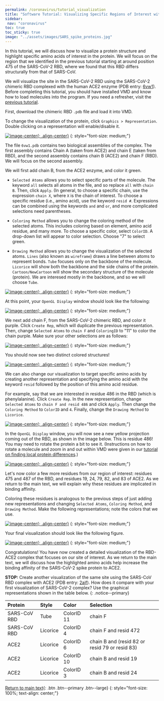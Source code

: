 ```yaml
---
permalink: /coronavirus/tutorial_visualization
title: "Software Tutorial: Visualizing Specific Regions of Interest within the Spike Protein Structure"
sidebar:
 nav: "coronavirus"
toc: true
toc_sticky: true
image: "../assets/images/SARS_spike_proteins.jpg"
---
```


In this tutorial, we will discuss how to visualize a protein structure and highlight specific amino acids of interest in the protein. We will focus on the region that we identified in the previous tutorial starting at around position 475 of the SARS-CoV-2 RBD, where we found that this RBD differs structurally from that of SARS-CoV.

We will visualize the site in the SARS-CoV-2 RBD using the SARS-CoV-2 chimeric RBD complexed with the human ACE2 enzyme (PDB entry: <a href="https://www.rcsb.org/structure/6vw1" target="_blank">6vw1</a>). Before completing this tutorial, you should have installed VMD and know how to load molecules into the program. If you need a refresher, visit the <a href="tutorial_multiseq" target="_blank">previous tutorial</a>.

First, download the chimeric RBD `.pdb` file and load it into VMD.

To change the visualization of the protein, click `Graphics > Representation`. Double clicking on a representation will enable/disable it.

[![image-center](../assets/images/600px/Ridge4.png){: .align-center}](../assets/images/Ridge4.png)
{: style="font-size: medium;"}

The file `6vw1.pdb` contains two biological assemblies of the complex. The first assembly contains Chain A (taken from ACE2) and chain E (taken from RBD), and the second assembly contains chain B (ACE2) and chain F (RBD). We will focus on the second assembly.

We will first add chain B, from the ACE2 enzyme, and color it green.

* `Selected Atoms` allows you to select specific parts of the molecule. The keyword `all` selects all atoms in the file, and so replace `all` with `chain B`. Then, click `Apply`. (In general, to choose a specific chain, use the expression `chain X`, where `X` is the chain of interest. To choose a specific residue (i.e., amino acid), use the keyword `resid #`. Expressions can be combined using the keywords `and` and `or`, and more complicated selections need parentheses.

* `Coloring Method` allows you to change the coloring method of the selected atoms. This includes coloring based on element, amino acid residue, and many more. To choose a specific color, select `ColorID`. A drop-down list will appear to color selection. Choose "7" to select green.

* `Drawing Method` allows you to change the visualization of the selected atoms. `Lines` (also known as `wireframe`) draws a line between atoms to represent bonds. `Tube` focuses only on the backbone of the molecule.  `Licorice` will show both the backbone and the side chains of the protein. `Cartoon/NewCartoon` will show the secondary structure of the molecule (protein). We are interesed mostly in the backbone, and so we will choose `Tube`.

[![image-center](../assets/images/600px/Ridge5.png){: .align-center}](../assets/images/Ridge5.png)
{: style="font-size: medium;"}

At this point, your `OpenGL Display` window should look like the following:

[![image-center](../assets/images/600px/Ridge6.png){: .align-center}](../assets/images/Ridge6.png)
{: style="font-size: medium;"}

We next add chain F, from the SARS-CoV-2 chimeric RBD, and color it purple. Click `Create Rep`, which will duplicate the previous representation. Then, change `Selected Atoms` to `chain F` and `ColoringID` to "11" to color the chain purple. Make sure your other selections are as follows:

[![image-center](../assets/images/600px/Ridge7.png){: .align-center}](../assets/images/Ridge7.png)
{: style="font-size: medium;"}

You should now see two distinct colored structures!

[![image-center](../assets/images/600px/Ridge8.png){: .align-center}](../assets/images/Ridge8.png)
{: style="font-size: medium;"}

We can also change our visualization to target specific amino acids by creating another representation and specifying the amino acid with the keyword `resid` followed by the position of this amino acid residue.

For example, say that we are interested in residue 486 in the RBD (which is phenylalanine). Click `Create Rep`. In the new representation, change `Selected Atoms` to `chain F and resid 486` and click `Apply`. Then change the `Coloring Method` to `ColorID` and `4`. Finally, change the `Drawing Method` to `Licorice`.

[![image-center](../assets/images/600px/Ridge8-1.png){: .align-center}](../assets/images/Ridge8-1.png)
{: style="font-size: medium;"}

In the `OpenGL Display` window, you will now see a new yellow projection coming out of the RBD, as shown in the image below. This is residue 486! You may need to rotate the protein a bit to see it. (Instructions on how to rotate a molecule and zoom in and out within VMD were given in our [tutorial on finding local protein differences](tutorial_multiseq).)

[![image-center](../assets/images/600px/Ridge8-2.png){: .align-center}](../assets/images/Ridge8-2.png)
{: style="font-size: medium;"}

Let's now color a few more residues from our region of interest: residues 475 and 487 of the RBD, and residues 19, 24, 79, 82, and 83 of ACE2. As we return to the main text, we will explain why these residues are implicated in binding affinity.  

Coloring these residues is analogous to the previous steps of just adding new representations and changing `Selected Atoms`, `Coloring Method`, and `Drawing Method`. Make the following representations; note the colors that we use.

[![image-center](../assets/images/600px/Ridge9.png){: .align-center}](../assets/images/Ridge9.png)
{: style="font-size: medium;"}

Your final visualization should look like the following figure.

[![image-center](../assets/images/600px/Ridge10.png){: .align-center}](../assets/images/Ridge10.png)
{: style="font-size: medium;"}

Congratulations! You have now created a detailed visualization of the RBD-ACE2 complex that focuses on our site of interest. As we return to the main text, we will discuss how the highlighted amino acids help increase the binding affinity of the SARS-CoV-2 spike protein to ACE2.

**STOP:** Create another visualization of the same site using the SARS-CoV RBD complex with ACE2 (PDB entry: <a href="https://www.rcsb.org/structure/2AJF" target="_blank">2ajf</a>). How does it compare with your first visualization of SARS-CoV-2 complex? Use the graphical representations shown in the table below.
{: .notice--primary}

| Protein | Style | Color | Selection |
| :-------| :-----| :-----| :---------|
| SARS-CoV RBD| Tube| ColorID 11| chain F|
| SARS-CoV RBD| Licorice| ColorID 4| chain F and resid 472|
|ACE2| Licorice| ColorID 6| chain B and (resid 82 or resid 79 or resid 83)|
|ACE2| Licorice| ColorID 10| chain B and resid 19|
|ACE2| Licorice| ColorID 3| chain B and resid 24|




[Return to main text](structural_diff#analyzing-three-sites-of-conformational-differences){: .btn .btn--primary .btn--large}
{: style="font-size: 100%; text-align: center;"}
